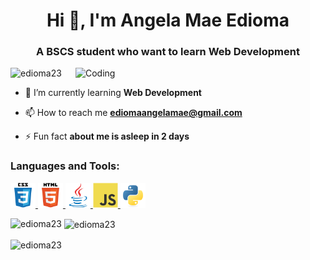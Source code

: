 <h1 align="center">Hi 👋, I'm Angela Mae Edioma</h1>
<h3 align="center">A BSCS student who want to learn Web Development</h3>
<img align="right" alt="Coding" width="400" src="https://miro.medium.com/max/1600/0*K2WLMTExLyida7OR.gif">

<p align="left"> <img src="https://komarev.com/ghpvc/?username=edioma23&label=Profile%20views&color=0e75b6&style=flat" alt="edioma23" /> </p>

- 🌱 I’m currently learning **Web Development**

- 📫 How to reach me **ediomaangelamae@gmail.com**

- ⚡ Fun fact **about me is asleep in 2 days**

<p align="left">
</p>

<h3 align="left">Languages and Tools:</h3>
<p align="left"> <a href="https://www.w3schools.com/css/" target="_blank" rel="noreferrer"> <img src="https://raw.githubusercontent.com/devicons/devicon/master/icons/css3/css3-original-wordmark.svg" alt="css3" width="40" height="40"/> </a> <a href="https://www.w3.org/html/" target="_blank" rel="noreferrer"> <img src="https://raw.githubusercontent.com/devicons/devicon/master/icons/html5/html5-original-wordmark.svg" alt="html5" width="40" height="40"/> </a> <a href="https://www.java.com" target="_blank" rel="noreferrer"> <img src="https://raw.githubusercontent.com/devicons/devicon/master/icons/java/java-original.svg" alt="java" width="40" height="40"/> </a> <a href="https://developer.mozilla.org/en-US/docs/Web/JavaScript" target="_blank" rel="noreferrer"> <img src="https://raw.githubusercontent.com/devicons/devicon/master/icons/javascript/javascript-original.svg" alt="javascript" width="40" height="40"/> </a> <a href="https://www.python.org" target="_blank" rel="noreferrer"> <img src="https://raw.githubusercontent.com/devicons/devicon/master/icons/python/python-original.svg" alt="python" width="40" height="40"/> </a> </p>

<p><img align="left" src="https://github-readme-stats.vercel.app/api/top-langs?username=edioma23&show_icons=true&locale=en&layout=compact" alt="edioma23" /></p>

<p>&nbsp;<img align="center" src="https://github-readme-stats.vercel.app/api?username=edioma23&show_icons=true&locale=en" alt="edioma23" /></p>

<p><img align="center" src="https://github-readme-streak-stats.herokuapp.com/?user=edioma23&" alt="edioma23" /></p>
